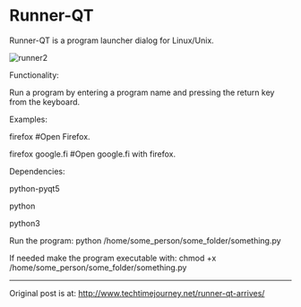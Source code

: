 # Runner-QT
Runner-QT is a program launcher dialog for Linux/Unix.

![runner2](https://user-images.githubusercontent.com/29865797/28223679-0611b21e-68d5-11e7-8db1-f0e68fc3af44.jpg)

Functionality:

Run a program by entering a program name and pressing the return key from the keyboard.

Examples: 


firefox #Open Firefox.


firefox google.fi #Open google.fi with firefox.


Dependencies:


 python-pyqt5 
 
 python 
 
 python3


Run the program: python /home/some_person/some_folder/something.py

If needed make the program executable with:  chmod +x /home/some_person/some_folder/something.py

__________________________
Original post is at:
http://www.techtimejourney.net/runner-qt-arrives/
